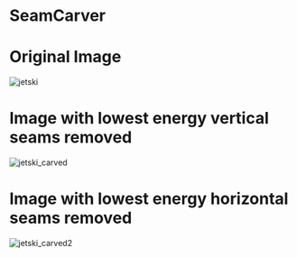 # SeamCarver

# Original Image

![jetski](https://user-images.githubusercontent.com/45505172/57173833-ea843180-6e03-11e9-9235-d7cbdd13c36e.png)

# Image with lowest energy vertical seams removed

![jetski_carved](https://user-images.githubusercontent.com/45505172/57173821-b27cee80-6e03-11e9-9c5c-1dc318a373d1.png)

# Image with lowest energy horizontal seams removed

![jetski_carved2](https://user-images.githubusercontent.com/45505172/57173836-f112a900-6e03-11e9-92bb-8ab3ccd35bba.png)


